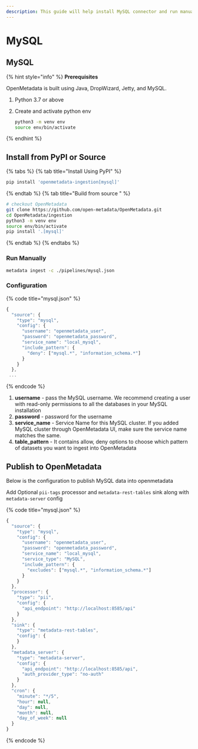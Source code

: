 ```yaml
---
description: This guide will help install MySQL connector and run manually
---
```


# MySQL

## MySQL

{% hint style="info" %}
**Prerequisites**

OpenMetadata is built using Java, DropWizard, Jetty, and MySQL.

1. Python 3.7 or above
2. Create and activate python env

   ```bash
   python3 -m venv env
   source env/bin/activate
   ```
{% endhint %}

## Install from PyPI or Source

{% tabs %}
{% tab title="Install Using PyPI" %}
```bash
pip install 'openmetadata-ingestion[mysql]'
```
{% endtab %}
{% tab title="Build from source " %}
```bash
# checkout OpenMetadata
git clone https://github.com/open-metadata/OpenMetadata.git
cd OpenMetadata/ingestion
python3 -m venv env
source env/bin/activate
pip install '.[mysql]'
```
{% endtab %}
{% endtabs %}

### Run Manually

```bash
metadata ingest -c ./pipelines/mysql.json
```

### Configuration

{% code title="mysql.json" %}
```javascript
{
  "source": {
    "type": "mysql",
    "config": {
      "username": "openmetadata_user",
      "password": "openmetadata_password",
      "service_name": "local_mysql",
      "include_pattern": {
        "deny": ["mysql.*", "information_schema.*"]
      }
    }
  },
 ...
```
{% endcode %}

1. **username** - pass the MySQL username. We recommend creating a user with read-only permissions to all the databases in your MySQL installation
2. **password** - password for the username
3. **service\_name** - Service Name for this MySQL cluster. If you added MySQL cluster through OpenMetadata UI, make sure the service name matches the same.
4. **table\_pattern** - It contains allow, deny options to choose which pattern of datasets you want to ingest into OpenMetadata

## Publish to OpenMetadata
Below is the configuration to publish MySQL data into openmetadata

Add Optional ```pii-tags``` processor 
and ```metadata-rest-tables``` sink along with ```metadata-server``` config

{% code title="mysql.json" %}
```javascript
{
  "source": {
    "type": "mysql",
    "config": {
      "username": "openmetadata_user",
      "password": "openmetadata_password",
      "service_name": "local_mysql",
      "service_type": "MySQL",
      "include_pattern": {
        "excludes": ["mysql.*", "information_schema.*"]
      }
    }
  },
  "processor": {
    "type": "pii",
    "config": {
      "api_endpoint": "http://localhost:8585/api"
    }
  },
  "sink": {
    "type": "metadata-rest-tables",
    "config": {
    }
  },
  "metadata_server": {
    "type": "metadata-server",
    "config": {
      "api_endpoint": "http://localhost:8585/api",
  	  "auth_provider_type": "no-auth"
    }
  },
  "cron": {
    "minute": "*/5",
    "hour": null,
    "day": null,
    "month": null,
    "day_of_week": null
  }
}
```
{% endcode %}


